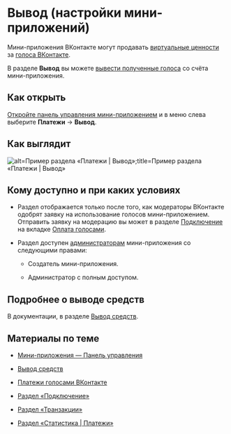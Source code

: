 
<!-- ---
title: 'Мини-приложения | Панель управления | Платежи | Вывод'
is_hidden: false
is_search_available: true
menu: 'main_menu'
visible_to_search_robots: true
meta_description: 
redirect_to: 
lang: ru
--- -->

<!-- Редакцией проверено -->

<!-- mini-apps/settings/payments/withdrawal -->

# Вывод (настройки мини-приложений)

Мини-приложения ВКонтакте могут продавать [виртуальные ценности](mini-apps/glossary#Виртуальная%20ценность) за [голоса ВКонтакте](mini-apps/glossary#Голос).

В разделе **Вывод** вы можете [вывести полученные голоса](mini-apps/monetization/withdrawal/overview) со счёта мини-приложения.

## Как открыть

[Откройте панель управления мини-приложением](../overview.md) и в меню слева выберите **Платежи**&nbsp;&rarr; **Вывод**.

## Как выглядит

<!-- exclusions/_images/mini-apps/settings/payments/withdrawal-page.png -->
![alt=Пример раздела «Платежи | Вывод»;title=Пример раздела «Платежи | Вывод»](4bd48e359b3872f64a85dbb001206222b78b4c55375bea301f774438 "6632408537284225363")

## Кому доступно и при каких условиях

* Раздел отображается только после того, как модераторы ВКонтакте одобрят заявку на использование голосов  мини-приложением. Отправить заявку на модерацию вы может в разделе [Подключение](mini-apps/settings/payments/setting-up) на вкладке [Оплата голосами](mini-apps/settings/payments/setting-up#Оплата%20голосами).

* Раздел доступен [администраторам](mini-apps/settings/managers) мини-приложения со следующими правами:

    * Создатель мини-приложения.

    * Администратор с полным доступом.

## Подробнее о выводе средств

В документации, в разделе [Вывод средств](mini-apps/monetization/withdrawal/overview).

## Материалы по теме

* [Мини-приложения — Панель управления](../overview.md)

* [Вывод средств](mini-apps/monetization/withdrawal/overview)

* [Платежи голосами ВКонтакте](api/payments/getting-started)

* [Раздел «Подключение»](mini-apps/settings/payments/setting-up)

* [Раздел «Транзакции»](mini-apps/settings/payments/transactions)

* [Раздел «Статистика | Платежи»](mini-apps/settings/stats/payments)

